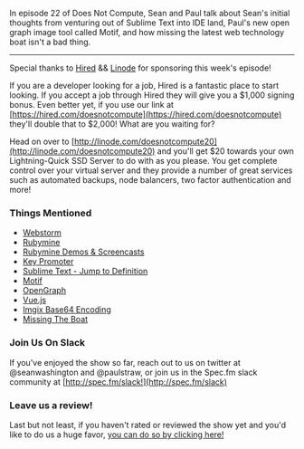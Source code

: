 In episode 22 of Does Not Compute, Sean and Paul talk about Sean's initial thoughts from venturing out of Sublime Text into IDE land,  Paul's new open graph image tool called Motif, and how missing the latest web technology boat isn't a bad thing.

---

Special thanks to [Hired](http://hired.com) && [Linode](http://linode.com) for sponsoring this week's episode!    

If you are a developer looking for a job, Hired is a fantastic place to start looking. If you accept a job through Hired they will give you a $1,000 signing bonus. Even better yet, if you use our link at [https://hired.com/doesnotcompute](https://hired.com/doesnotcompute) they'll double that to $2,000! What are you waiting for?    

Head on over to [http://linode.com/doesnotcompute20](http://linode.com/doesnotcompute20) and you'll get $20 towards your own Lightning-Quick SSD Server to do with as you please. You get complete control over your virtual server and they provide a number of great services such as automated backups, node balancers, two factor authentication and more!    


### Things Mentioned

* [Webstorm](https://www.jetbrains.com/webstorm/)
* [Rubymine](https://www.jetbrains.com/rubymine/)
* [Rubymine Demos & Screencasts](https://www.youtube.com/watch?v=Wfw2s-C9Oss&list=PLQ176FUIyIUZktev2DKrprwfl-OzQ-c4T)
* [Key Promoter](https://plugins.jetbrains.com/plugin/4455?pr=clion)
* [Sublime Text - Jump to Definition](http://www.bymichaellancaster.com/blog/sublime-text-3-jump-to-definition-custom-shortcut/)
* [Motif](http://motif.imgix.com/)
* [OpenGraph](http://ogp.me/)
* [Vue.js](http://vuejs.org/guide/)
* [Imgix Base64 Encoding](https://blog.imgix.com/2016/03/01/base64-encoding.html)
* [Missing The Boat](http://www.benorenstein.com/blog/missing-the-boat)


### Join Us On Slack

If you've enjoyed the show so far, reach out to us on twitter at @seanwashington and @paulstraw, or join us in the Spec.fm slack community at [http://spec.fm/slack!](http://spec.fm/slack)


### Leave us a review!

Last but not least, if you haven't rated or reviewed the show yet and you'd like to do us a huge favor, [you can do so by clicking here!](https://itunes.apple.com/us/podcast/does-not-compute/id1048731980?mt=2)    
